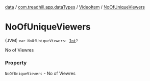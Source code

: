 [data](../../index.md) / [com.treadhill.app.dataTypes](../index.md) / [VideoItem](index.md) / [NoOfUniqueViewers](./-no-of-unique-viewers.md)

# NoOfUniqueViewers

(JVM) `var NoOfUniqueViewers: `[`Int`](https://kotlinlang.org/api/latest/jvm/stdlib/kotlin/-int/index.html)`?`

No of Viewres

### Property

`NoOfUniqueViewers` - No of Viewres